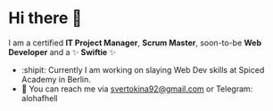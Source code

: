 # Hi there 👋

I am a certified **IT Project Manager**, **Scrum Master**, soon-to-be **Web Developer** and a :sparkles: **Swiftie** :sparkles:
- :shipit: Currently I am working on slaying Web Dev skills at Spiced Academy in Berlin.
- :postbox: You can reach me via svertokina92@gmail.com or Telegram: alohafhell


